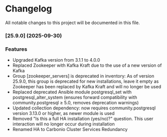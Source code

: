 # Changelog

All notable changes to this project will be documented in this file. 

### [25.9.0] (2025-09-30)


### Features
* Upgraded Kafka version from 3.1.1 to 4.0.0
* Replaced Zookeeper with Kafka Kraft due to the use of a new version of Kafka
* Group [zookeeper_servers] is deprecated in inventory: As of version 25.9.0, this group is deprecated for new installations, leave it empty as Zookeeper has been replaced by Kafka Kraft and will no longer be used
* Replaced deprecated Ansible module postgresql_set with postgresql_alter_system (ensures forward compatibility with community.postgresql ≥ 5.0, removes deprecation warnings)
* Updated collection dependency: now requires community.postgresql version 3.13.0 or higher, as newer module is used
* Removed "Is this a full HA installation (yes/no)?" question. This user interaction will no longer occur during installation
* Renamed HA to Carbonio Cluster Services Redundancy
